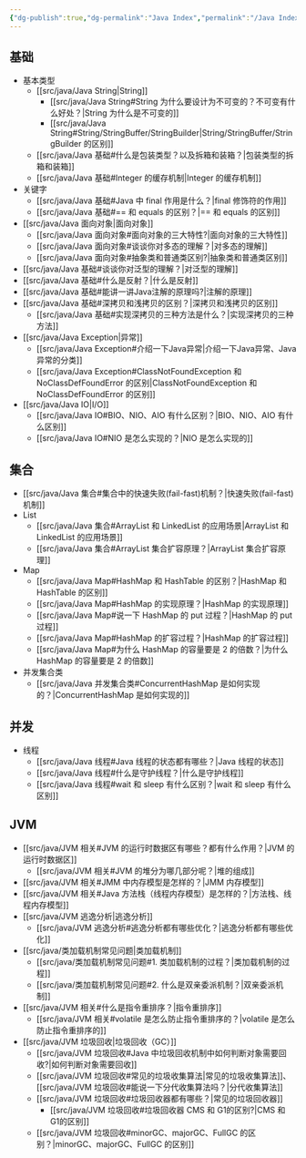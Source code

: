 ```yaml
---
{"dg-publish":true,"dg-permalink":"Java Index","permalink":"/Java Index/"}
---
```



## 基础

- 基本类型
	- [[src/java/Java String\|String]]
		- [[src/java/Java String#String 为什么要设计为不可变的？不可变有什么好处？\|String 为什么是不可变的]]
		- [[src/java/Java String#String/StringBuffer/StringBuilder\|String/StringBuffer/StringBuilder 的区别]]
	- [[src/java/Java 基础#什么是包装类型？以及拆箱和装箱？\|包装类型的拆箱和装箱]]
	- [[src/java/Java 基础#Integer 的缓存机制\|Integer 的缓存机制]]
- 关键字
	- [[src/java/Java 基础#Java 中 final 作用是什么？\|final 修饰符的作用]]
	- [[src/java/Java 基础#== 和 equals 的区别？\|== 和 equals 的区别]]
- [[src/java/Java 面向对象\|面向对象]]
	- [[src/java/Java 面向对象#面向对象的三大特性?\|面向对象的三大特性]]
	- [[src/java/Java 面向对象#谈谈你对多态的理解？\|对多态的理解]]
	- [[src/java/Java 面向对象#抽象类和普通类区别?\|抽象类和普通类区别]]
- [[src/java/Java 基础#谈谈你对泛型的理解？\|对泛型的理解]]
- [[src/java/Java 基础#什么是反射？\|什么是反射]]
- [[src/java/Java 基础#能讲一讲Java注解的原理吗?\|注解的原理]]
- [[src/java/Java 基础#深拷贝和浅拷贝的区别？\|深拷贝和浅拷贝的区别]]
	- [[src/java/Java 基础#实现深拷贝的三种方法是什么？\|实现深拷贝的三种方法]]
- [[src/java/Java Exception\|异常]]
	- [[src/java/Java Exception#介绍一下Java异常\|介绍一下Java异常、Java 异常的分类]]
	- [[src/java/Java Exception#ClassNotFoundException 和 NoClassDefFoundError 的区别\|ClassNotFoundException 和 NoClassDefFoundError 的区别]]
- [[src/java/Java IO\|I/O]]
	- [[src/java/Java IO#BIO、NIO、AIO 有什么区别？\|BIO、NIO、AIO 有什么区别]]
	- [[src/java/Java IO#NIO 是怎么实现的？\|NIO 是怎么实现的]]

## 集合

- [[src/java/Java 集合#集合中的快速失败(fail-fast)机制？\|快速失败(fail-fast)机制]]
- List
	- [[src/java/Java 集合#ArrayList 和 LinkedList 的应用场景\|ArrayList 和 LinkedList 的应用场景]]
	- [[src/java/Java 集合#ArrayList 集合扩容原理？\|ArrayList 集合扩容原理]]
- Map
	- [[src/java/Java Map#HashMap 和 HashTable 的区别？\|HashMap 和 HashTable 的区别]]
	- [[src/java/Java Map#HashMap 的实现原理？\|HashMap 的实现原理]]
	- [[src/java/Java Map#说一下 HashMap 的 put 过程？\|HashMap 的 put 过程]]
	- [[src/java/Java Map#HashMap 的扩容过程？\|HashMap 的扩容过程]]
	- [[src/java/Java Map#为什么 HashMap 的容量要是 2 的倍数？\|为什么 HashMap 的容量要是 2 的倍数]]
- 并发集合类
	- [[src/java/Java 并发集合类#ConcurrentHashMap 是如何实现的？\|ConcurrentHashMap 是如何实现的]]

## 并发

- 线程
	- [[src/java/Java 线程#Java 线程的状态都有哪些？\|Java 线程的状态]]
	- [[src/java/Java 线程#什么是守护线程？\|什么是守护线程]]
	- [[src/java/Java 线程#wait 和 sleep 有什么区别？\|wait 和 sleep 有什么区别]]

## JVM

- [[src/java/JVM 相关#JVM 的运行时数据区有哪些？都有什么作用？\|JVM 的运行时数据区]]
	- [[src/java/JVM 相关#JVM 的堆分为哪几部分呢？\|堆的组成]]
- [[src/java/JVM 相关#JMM 中内存模型是怎样的？\|JMM 内存模型]]
- [[src/java/JVM 相关#Java 方法栈（线程内存模型）是怎样的？\|方法栈、线程内存模型]]
- [[src/java/JVM 逃逸分析\|逃逸分析]]
	- [[src/java/JVM 逃逸分析#逃逸分析都有哪些优化？\|逃逸分析都有哪些优化]]
- [[src/java/类加载机制常见问题\|类加载机制]]
	- [[src/java/类加载机制常见问题#1. 类加载机制的过程？\|类加载机制的过程]]
	- [[src/java/类加载机制常见问题#2. 什么是双亲委派机制？\|双亲委派机制]]
- [[src/java/JVM 相关#什么是指令重排序？\|指令重排序]]
	- [[src/java/JVM 相关#volatile 是怎么防止指令重排序的？\|volatile 是怎么防止指令重排序的]]
- [[src/java/JVM 垃圾回收\|垃圾回收（GC）]]
	- [[src/java/JVM 垃圾回收#Java 中垃圾回收机制中如何判断对象需要回收?\|如何判断对象需要回收]]
	- [[src/java/JVM 垃圾回收#常见的垃圾收集算法\|常见的垃圾收集算法]]、[[src/java/JVM 垃圾回收#能说一下分代收集算法吗？\|分代收集算法]]
	- [[src/java/JVM 垃圾回收#垃圾回收器都有哪些？\|常见的垃圾回收器]]
		- [[src/java/JVM 垃圾回收#垃圾回收器 CMS 和 G1的区别?\|CMS 和 G1的区别]]
	- [[src/java/JVM 垃圾回收#minorGC、majorGC、FullGC 的区别？\|minorGC、majorGC、FullGC 的区别]]
